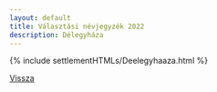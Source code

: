 ```yaml
---
layout: default
title: Választási névjegyzék 2022
description: Délegyháza
---
```


{% include settlementHTMLs/Deelegyhaaza.html %}

[Vissza](./)